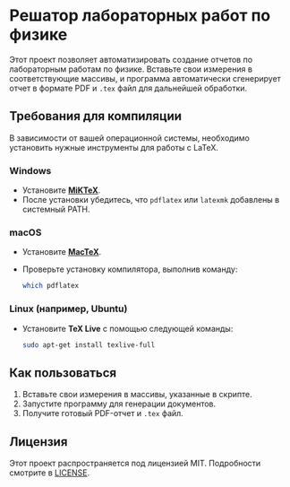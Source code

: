 # Решатор лабораторных работ по физике

Этот проект позволяет автоматизировать создание отчетов по лабораторным работам по физике. Вставьте свои измерения в соответствующие массивы, и программа автоматически сгенерирует отчет в формате PDF и `.tex` файл для дальнейшей обработки. 

## Требования для компиляции

В зависимости от вашей операционной системы, необходимо установить нужные инструменты для работы с LaTeX.

### Windows
- Установите [**MiKTeX**](https://miktex.org/download).
- После установки убедитесь, что `pdflatex` или `latexmk` добавлены в системный PATH.

### macOS
- Установите [**MacTeX**](https://www.tug.org/mactex/).
- Проверьте установку компилятора, выполнив команду:

    ```bash
    which pdflatex
    ```

### Linux (например, Ubuntu)
- Установите **TeX Live** с помощью следующей команды:

    ```bash
    sudo apt-get install texlive-full
    ```

## Как пользоваться
1. Вставьте свои измерения в массивы, указанные в скрипте.
2. Запустите программу для генерации документов.
3. Получите готовый PDF-отчет и `.tex` файл.

## Лицензия
Этот проект распространяется под лицензией MIT. Подробности смотрите в [LICENSE](https://mit-license.org/).
